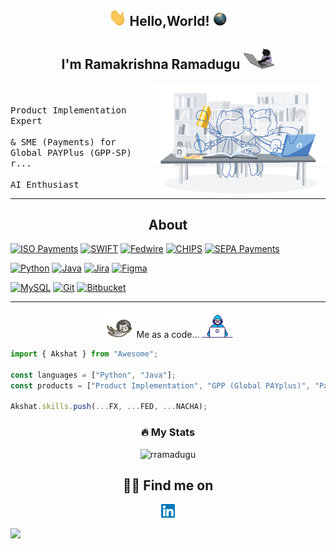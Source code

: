 <h2 align="center">
  <img alt="Hello" src="https://raw.githubusercontent.com/dev-akshat/archive/main/images/gifs/others/Hi.gif" width="29px"> 
  Hello,World!
  <img alt="Earth" src="https://raw.githubusercontent.com/dev-akshat/archive/main/images/gifs/others/earth.gif" width="24px"/>
</h2>

<h2 align="center">
    I'm Ramakrishna Ramadugu
    <img alt="dev_cat" src="https://raw.githubusercontent.com/dev-akshat/archive/main/images/gifs/others/dev_cat.gif" width="50"> 
</h2>

<img width="55%" align="right" alt="Bootcamp" src="https://raw.githubusercontent.com/dev-akshat/archive/main/images/svgs/full/workbench.svg"/>

<p align="left">
  <samp>
    <br><br>
    Product Implementation Expert
    <br><br>
     & SME (Payments) for Global PAYPlus (GPP-SP) r...
    <br><br>
   AI Enthusiast
    
  </samp>
</p>

<hr/>

<h2 align="center">About</h2>

[![ISO Payments](https://img.shields.io/badge/-ISO%20Payments-FF6600?style=flat&logo=swift&link=)]()
[![SWIFT](https://img.shields.io/badge/-SWIFT-005FBA?style=flat&logo=swift&link=)]()
[![Fedwire](https://img.shields.io/badge/-Fedwire-004A70?style=flat&logo=federalreserve&link=)]()
[![CHIPS](https://img.shields.io/badge/-CHIPS-008C45?style=flat&logo=bank&link=)]()
[![SEPA Payments](https://img.shields.io/badge/-SEPA%20Payments-0033A0?style=flat&logo=bank&link=)]()

[![Python](https://img.shields.io/badge/-Python-3776AB?style=flat&logo=python&logoColor=white&link=)]()
[![Java](https://img.shields.io/badge/-Java-007396?style=flat&logo=java&link=)]()
[![Jira](https://img.shields.io/badge/-Jira-0052CC?style=flat&logo=jira&link=)]()
[![Figma](https://img.shields.io/badge/-Figma-F24E1E?style=flat&logo=figma&logoColor=white&link=)]()

[![MySQL](https://img.shields.io/badge/-MySQL-black?style=flat&logo=mysql&link=)]()
[![Git](https://img.shields.io/badge/-Git-black?style=flat&logo=git&link=)]() 
[![Bitbucket](https://img.shields.io/badge/-Bitbucket-blue?style=flat&logo=bitbucket&link=)]()


<hr/>




<p align="center">
  <img src="https://raw.githubusercontent.com/dev-akshat/archive/main/images/gifs/others/astro_cat.webp" width="50">
  Me as a code... 
  <img src="https://raw.githubusercontent.com/dev-akshat/archive/main/images/gifs/others/dev_boy.gif" width="50">
</p>

```javascript
import { Akshat } from "Awesome";

const languages = ["Python", "Java"];
const products = ["Product Implementation", "GPP (Global PAYplus)", "Payments", "SWIFT Messaging"];

Akshat.skills.push(...FX, ...FED, ...NACHA);
```

<h3 align="center">🔥 My Stats</h3>
<div align="center"> 
  <img  height="180em" src="https://github-readme-stats.vercel.app/api/top-langs/?username=rramadugu&layout=compact&theme=" alt="rramadugu" />
</div>


<h2 align="center">💁‍♂️ Find me on</h2>


<p align="center"> 
  <a href="https://www.linkedin.com/in/ramadugu/">
    <img  alt="Linkedin" width="22px" src="https://raw.githubusercontent.com/dev-akshat/archive/main/images/svgs/social_media/linkedin.svg"/>
  </a>
</p>
<img src="https://user-images.githubusercontent.com/73097560/115834477-dbab4500-a447-11eb-908a-139a6edaec5c.gif">





